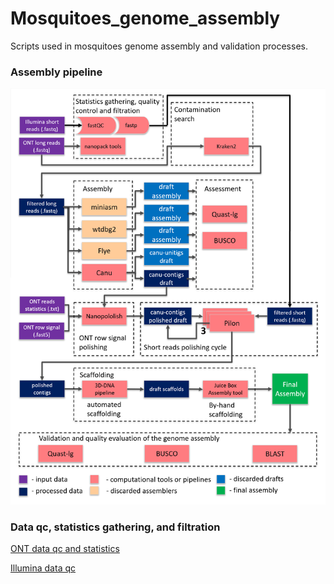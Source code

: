 # Mosquitoes_genome_assembly
Scripts used in mosquitoes genome assembly and validation processes.
### Assembly pipeline
![](pipeline.png)

### Data qc, statistics gathering, and filtration
[ONT data qc and statistics](/data%20QC%20and%20statistics%20gathering/ONT%20long%20reads/qc_and_statistics.md)

[Illumina data qc](/data%20QC%20and%20statistics%20gathering/Illumina%20data/qc.md)
